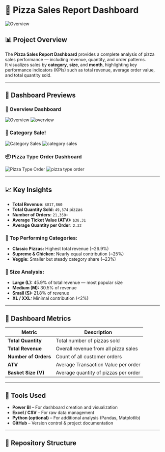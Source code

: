 # 🍕 Pizza Sales Report Dashboard

![Overview](images/overview.jpg)

## 📊 Project Overview

The **Pizza Sales Report Dashboard** provides a complete analysis of pizza sales performance — including revenue, quantity, and order patterns.  
It visualizes sales by **category**, **size**, and **month**, highlighting key performance indicators (KPIs) such as total revenue, average order value, and total quantity sold.

---

## 📁 Dashboard Previews

### 🧭 Overview Dashboard
![Overview](images/overview.jpg)
![overview](https://github.com/user-attachments/assets/f828ce52-bb5f-4842-82ca-f0631d40cb96)

### 🍕 Category Sale!
![Category Sales](images/category_sales.jpg)
![category sales](https://github.com/user-attachments/assets/8fb83b28-88df-4886-a524-2ae06e9590fb)

### 📦 Pizza Type Order Dashboard
![Pizza Type Order](images/pizza_type_order.jpg)
![pizza type order](https://github.com/user-attachments/assets/8791c427-ce0b-4f04-b1b8-5995b0c92a96)

---

## 📈 Key Insights

- **Total Revenue:** `$817,860`  
- **Total Quantity Sold:** `49,574` pizzas  
- **Number of Orders:** `21,350+`  
- **Average Ticket Value (ATV):** `$38.31`  
- **Average Quantity per Order:** `2.32`

### 🔹 Top Performing Categories:
- **Classic Pizzas:** Highest total revenue (~26.9%)  
- **Supreme & Chicken:** Nearly equal contribution (~25%)  
- **Veggie:** Smaller but steady category share (~23%)

### 🔹 Size Analysis:
- **Large (L):** 45.9% of total revenue — most popular size  
- **Medium (M):** 30.5% of revenue  
- **Small (S):** 21.8% of revenue  
- **XL / XXL:** Minimal contribution (<2%)

---

## 🧮 Dashboard Metrics

| Metric | Description |
|--------|--------------|
| **Total Quantity** | Total number of pizzas sold |
| **Total Revenue** | Overall revenue from all pizza sales |
| **Number of Orders** | Count of all customer orders |
| **ATV** | Average Transaction Value per order |
| **Basket Size (V)** | Average quantity of pizzas per order |

---

## 🧰 Tools Used

- **Power BI** – For dashboard creation and visualization  
- **Excel / CSV** – For raw data management  
- **Python (optional)** – For additional analysis (Pandas, Matplotlib)  
- **GitHub** – Version control & project documentation  

---

## 📂 Repository Structure

